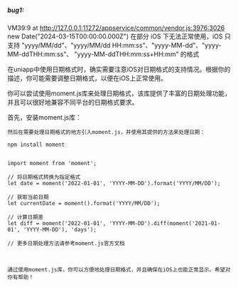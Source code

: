 
##### bug1:
VM39:9 at http://127.0.0.1:11272/appservice/common/vendor.js:3976:3026
new Date("2024-03-15T00:00:00.000Z") 在部分 iOS 下无法正常使用，iOS 只支持
 "yyyy/MM/dd"、"yyyy/MM/dd HH:mm:ss"、"yyyy-MM-dd"、"yyyy-MM-ddTHH:mm:ss"、
 "yyyy-MM-ddTHH:mm:ss+HH:mm" 的格式 


在uniapp中使用日期格式时，确实需要注意iOS对日期格式的支持情况。根据你的描述，你可能需要调整日期格式，以便在iOS上正常使用。

你可以尝试使用moment.js库来处理日期格式，该库提供了丰富的日期处理功能，并且可以很好地兼容不同平台的日期格式要求。

首先，安装moment.js库：


````
然后在需要处理日期格式的地方引入moment.js，并使用其提供的方法来处理日期：

npm install moment


import moment from 'moment';

// 将日期格式转换为指定格式
let date = moment('2022-01-01', 'YYYY-MM-DD').format('YYYY/MM/DD');

// 获取当前日期
let currentDate = moment().format('YYYY/MM/DD');

// 计算日期差
let diff = moment('2022-01-01', 'YYYY-MM-DD').diff(moment('2021-01-01', 'YYYY-MM-DD'), 'days');

// 更多日期处理方法请参考moment.js官方文档



通过使用moment.js库，你可以方便地处理日期格式，并且确保在iOS上也能正常显示。希望对你有帮助！

````